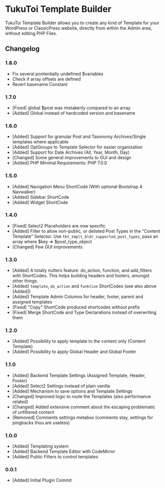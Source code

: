 # TukuToi Template Builder
 TukuToi Template Builder allows you to create any kind of Template for your WordPress or ClassicPress website, directly from within the Admin area, without editing PHP Files.

## Changelog

### 1.8.0
* Fix several pontentially undefined $variables
* Check if array offsets are defined
* Revert basename Constant

### 1.7.0
* [Fixed] global $post was mistakenly compared to an array
* [Added] Global instead of hardcoded version and basename

### 1.6.0
* [Added] Support for granular Post and Taxonomy Archives/Single templates where applicable
* [Added] OptGroups to Template Selector for easier organization
* [Added] Support for Date Archives (All, Year, Month, Day)
* [Changed] Some general improvements to GUI and design
* [Added] PHP Minimal Requirements: PHP 7.0.0

### 1.5.0
* [Added] Navigation Menu ShortCode (With optional Bootstrap 4 Navwalker)
* [Added] Sidebar ShortCode
* [Added] Widget ShortCode

### 1.4.0
* [Fixed] Select2 Placeholders are now specific
* [Added] Filter to allow non-public, or delisted Post Types in the "Content Template" Selector. Use `tkt_tmplt_bldr_supported_post_types`, pass an array where $key => $post_type_object
* [Changed] Few GUI improvements


### 1.3.0
* [Added] A totally nutters feature: do_action, function, and add_filters with ShortCodes. This helps building headers and footers, amongst other things.
* [Added] `template`, `do_action` and `funktion` ShortCodes (see also above [Added])
* [Added] Template Admin Columns for header, footer, parent and assigned templates
* [Fixed] "Copy" ShortCode produced shortcodes without prefix
* [Fixed] Merge ShortCode and Type Declarations instead of overwriting them

### 1.2.0
* [Added] Possibility to apply template to the content only (Content Template)
* [Added] Possibility to apply Global Header and Global Footer

### 1.1.0
* [Added] Backend Template Settings (Assigned Template, Header, Footer)
* [Added] Select2 Settings instead of plain vanilla
* [Added] Mechanism to save options and Template Settings
* [Changed] Improved logic to route the Templates (also performance related)
* [Changed] Added extensive comment about the escaping problematic of unfiltered content 
* [Removed] Comments settings metabox (comments stay, settings for pingbacks thou are useless)

### 1.0.0
* [Added] Templating system
* [Added] Backend Template Editor with CodeMirror
* [Added] Public Filters to control templates 

### 0.0.1
* [Added] Initial Plugin Commit